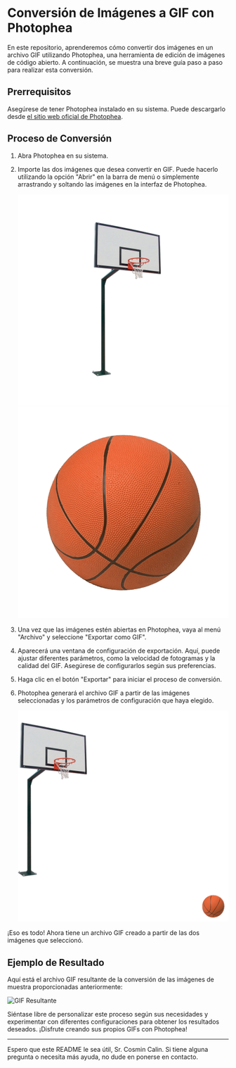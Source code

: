 # Conversión de Imágenes a GIF con Photophea

En este repositorio, aprenderemos cómo convertir dos imágenes en un archivo GIF utilizando Photophea, una herramienta de edición de imágenes de código abierto. A continuación, se muestra una breve guía paso a paso para realizar esta conversión.

## Prerrequisitos

Asegúrese de tener Photophea instalado en su sistema. Puede descargarlo desde [el sitio web oficial de Photophea](https://www.photophea.com/).

## Proceso de Conversión

1. Abra Photophea en su sistema.

2. Importe las dos imágenes que desea convertir en GIF. Puede hacerlo utilizando la opción "Abrir" en la barra de menú o simplemente arrastrando y soltando las imágenes en la interfaz de Photophea.

   ![Imagen 1](OriginalFiles/canasta.png)
   ![Imagen 2](OriginalFiles/pelota.png)

3. Una vez que las imágenes estén abiertas en Photophea, vaya al menú "Archivo" y seleccione "Exportar como GIF".

4. Aparecerá una ventana de configuración de exportación. Aquí, puede ajustar diferentes parámetros, como la velocidad de fotogramas y la calidad del GIF. Asegúrese de configurarlos según sus preferencias.

5. Haga clic en el botón "Exportar" para iniciar el proceso de conversión.

6. Photophea generará el archivo GIF a partir de las imágenes seleccionadas y los parámetros de configuración que haya elegido.

   ![GIF Resultante](CestaCosminGIF.gif)

¡Eso es todo! Ahora tiene un archivo GIF creado a partir de las dos imágenes que seleccionó.

## Ejemplo de Resultado

Aquí está el archivo GIF resultante de la conversión de las imágenes de muestra proporcionadas anteriormente:

![GIF Resultante](result.gif)

Siéntase libre de personalizar este proceso según sus necesidades y experimentar con diferentes configuraciones para obtener los resultados deseados. ¡Disfrute creando sus propios GIFs con Photophea!

---

Espero que este README le sea útil, Sr. Cosmin Calin. Si tiene alguna pregunta o necesita más ayuda, no dude en ponerse en contacto.
